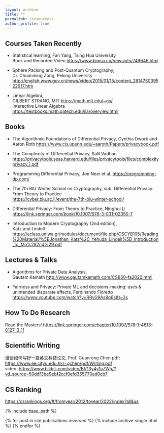 ```yaml
---
layout: archive
title: ""
permalink: /resources/
author_profile: true
---
```

## Courses Taken Recently
- Statistical learning, 
Fan Yang, Tsing Hua University  
Book and Recorded Video   https://www.bimsa.cn/newsinfo/749646.html

- Sphere Packing and Post-Quantum Cryptography,      
Dr. Chuanming Zong,   Peking University  
http://english.www.gov.cn/news/video/2015/01/15/content_281475039522917.htm

- Linear Algebra,   
GILBERT STRANG,  MIT 
https://math.mit.edu/~gs/   
Interactive Linear Algebra    https://textbooks.math.gatech.edu/ila/overview.html

## Books
-   The Algorithmic Foundations of Differential Privacy, 
Cynthia Dwork and Aaron Roth
https://www.cis.upenn.edu/~aaroth/Papers/privacybook.pdf  

- The Complexity of Differential Privacy,
Salil Vadhan 
https://privacytools.seas.harvard.edu/files/privacytools/files/complexityprivacy_1.pdf 

- Programming Differential Privacy,
Joe Near et al. https://programming-dp.com/

- The 7th BIU Winter School on Cryptography,   sub: Differential Privacy: From Theory to Practice  
https://cyber.biu.ac.il/event/the-7th-biu-winter-school/   


- Differential Privacy: From Theory to Practice, 
Ninghui Li  https://link.springer.com/book/10.1007/978-3-031-02350-7   

- Introduction to Modern Cryptography (2nd edition),   
Katz and Lindell    
https://eclass.uniwa.gr/modules/document/file.php/CSCYB105/Reading%20Material/%5BJonathan_Katz%2C_Yehuda_Lindell%5D_Introduction_to_Mo%282nd%29.pdf


## Lectures  \& Talks
- Algorithms for Private Data Analysis,  
Gautam Kamath    http://www.gautamkamath.com/CS860-fa2020.html  


- Fairness and Privacy: Private ML and decisions-making: uses & unintended disparate effects,
Ferdinando Fioretto        https://www.youtube.com/watch?v=RRvG9As8q6s&t=3s  


## How To Do Research 
Read the Masters!   https://link.springer.com/chapter/10.1007/978-1-4613-8127-3_11 


## Scientific Writing
漫谈如何写好一篇英文科技论文, Prof. Guanrong Chen pdf: https://www.ee.cityu.edu.hk/~gchen/pdf/Writing.pdf   
video: https://www.bilibili.com/video/BV13y4y1u7Wp/?vd_source=50ddf3be9ebf2ccf0efd355770ed0cb7  

## CS Ranking
https://csrankings.org/#/fromyear/2012/toyear/2022/index?all&us


{% include base_path %}

{% for post in site.publications reversed %}
  {% include archive-single.html %}
{% endfor %}



